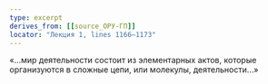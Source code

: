```yaml
---
type: excerpt
derives_from: [[source_ОРУ-ГП]]
locator: "Лекция 1, lines 1166–1173"
---
```


«…мир деятельности состоит из элементарных актов, которые организуются в сложные цепи, или молекулы, деятельности…»
